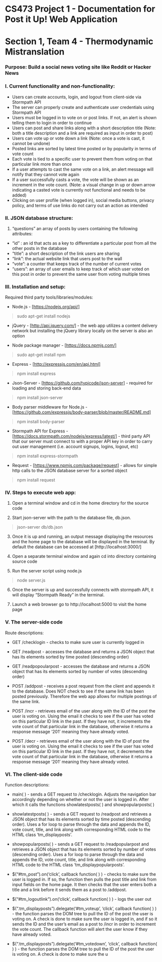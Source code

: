 # CS473 Project 1 - Documentation for Post it Up! Web Application
# Section 1, Team 4 - Thermodynamic Mistranslation

### Purpose: Build a social news voting site like Reddit or Hacker News

### I. Current functionality and non-functionality:

* Users can create accounts, login, and logout from client-side via Stormpath API
* The server can properly create and authenticate user credentials using Stormpath API
* Users must be logged in to vote on or post links. If not, an alert is shown telling them to login in order to continue
* Users can post and share links along with a short description title (Note: both a title description and a link are required as input in order to post)
* Users can vote up or vote down a link (Note: once a vote is cast, it cannot be undone)
* Posted links are sorted by latest time posted or by popularity in terms of vote count
* Each vote is tied to a specific user to prevent them from voting on that particular link more than once
* If a user attempts to cast the same vote on a link, an alert message will notify that they cannot vote again
* If a user successfully casts a vote, the vote will be shown as an increment in the vote count. (Note: a visual change in up or down arrow indicating a casted vote is currently not functional and needs to be added)
* Clicking on user profile (when logged in), social media buttons, privacy policy, and terms of use links do not carry out an action as intended


### II. JSON database structure:

1. “questions” an array of posts by users containing the following attributes:
  * “id” : an id that acts as a key to differentiate a particular post from all the other posts in the database
  * “title”: a short description of the link users are sharing
  * “link”: the actual website link that users post to the wall
  * “vote”: a counter that keeps track of the number of current votes
  * “users”: an array of user emails to keep track of which user voted on this post in order to prevent the same user from voting multiple times


### III. Installation and setup:

Required third party tools/libraries/modules:
* Node.js - [https://nodejs.org/api/]
> sudo apt-get install nodejs

* jQuery - [http://api.jquery.com/] - the web app utilizes a content delivery network but installing the jQuery library locally on the server is also an option

* Node package manager - [https://docs.npmjs.com/]
> sudo apt-get install npm

* Express - [http://expressjs.com/en/api.html]
> npm install express

* Json-Server - [https://github.com/typicode/json-server] - required for loading and storing back-end data
> npm install json-server

* Body parser middleware for Node.js - [https://github.com/expressjs/body-parser/blob/master/README.md]
> npm install body-parser

* Stormpath API for Express - [https://docs.stormpath.com/nodejs/express/latest/] - third party API that our server must connect to with a proper API key in order to carry out user management (i.e. account signups, logins, logout, etc)
> npm install express-stormpath

* Request - [https://www.npmjs.com/package/request] - allows for simple http calls to the JSON database server for a sorted object
> npm install request


### IV. Steps to execute web app:

1. Open a terminal window and cd in the home directory for the source code

2. Start json-server with the path to the database file, db.json.

> json-server db/db.json

3. Once it is up and running, an output message displaying the resources and the home page to the     database will be displayed in the terminal. By default the database can be accessed at [http://localhost:3000/]

4. Open a separate terminal window and again cd into directory containing source code

5. Run the server script using node.js

> node server.js

6. Once the server is up and successfully connects with stormpath API, it will display “Stormpath Ready” in the terminal.

7. Launch a web browser go to http://localhost:5000 to visit the home page

### V. The server-side code

Route descriptions:
* GET /checklogin - checks to make sure user is currently logged in

* GET /readpost - accesses the database and returns a JSON object that has its elements sorted by time posted (descending order)

* GET /readpopoularpost - accesses the database and returns a JSON object that has its elements sorted by number of votes (descending order)

* POST /addpost - receives a post request from the client and appends it to the database. Does NOT check to see if the same link has been posted previously. Therefore the web app allows for multiple postings of the same link.

* POST /incr - retrieves email of the user along with the ID of the post the user is voting on. Using the email it checks to see if the user has voted on this particular ID link in the past. If they have not, it increments the vote count of that particular link in the database, otherwise it returns a response message ‘201’ meaning they have already voted.

* POST /decr - retrieves email of the user along with the ID of post the user is voting on. Using the email it checks to see if the user has voted on this particular ID link in the past. If they have not, it decrements the vote count of that particular link in the database, otherwise it returns a response message ‘201’ meaning they have already voted.


### VI. The client-side code

Function descriptions:
* main( ) - sends a GET request to /checklogin. Adjusts the navigation bar accordingly depending on whether or not the user is logged in. After which it calls the functions showlatestposts( ) and showpopularposts( )

* showlatestposts( ) - sends a GET request to /readpost and retrieves a JSON object that has its elements sorted by time posted (descending order). Uses a for loop to parse through the data and appends the ID, vote count, title, and link along with corresponding HTML code to the HTML class ‘tm_displayposts’.

* showpopularposts( ) - sends a GET request to /readpopularpost and retrieves a JSON object that has its elements sorted by number of votes (descending order). Uses a for loop to parse through the data and appends the ID, vote count, title, and link along with corresponding HTML code to the HTML class ‘tm_displaypopularposts’.

* $(“#tm_post”).on(‘click’, callback function( ) ) - checks to make sure the user is logged in. If so, the function then pulls the post title and link from input fields on the home page. It then checks that the user enters both a title and a link before it sends them as a post to /addpost.

* $(“#tm_logoutlink”).on(‘click’, callback function( ) ) - logs the user out

* $(“.tm_displayposts”).delegate(‘#tm_voteup’, ‘click’, callback function( ) ) - the function parses the DOM tree to pull the ID of the post the user is voting on. A check is done to make sure the user is logged in, and if so it sends the ID and the user’s email as a post to /incr in order to increment the vote count. The callback function will alert the user know if they have already voted.

* $(“.tm_displayposts”).delegate(‘#tm_votedown’, ‘click’, callback function( ) ) - the function parses the DOM tree to pull the ID of the post the user is voting on. A check is done to make sure the u

